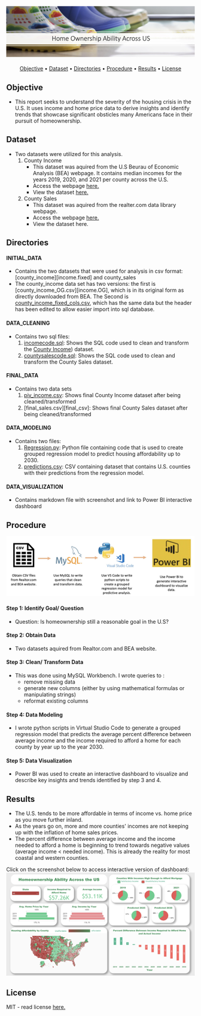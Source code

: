 ![Header_Icon][Header_icon]
---
<p align="center">
  <a href="#Objective">Objective</a> •
  <a href="#Dataset">Dataset</a> •
  <a href="#Directories">Directories</a> •
  <a href="#Procedure">Procedure</a> •
  <a href="#Results">Results</a> •
  <a href="#License">License</a>
</p>

## Objective
- This report seeks to understand the severity of the housing crisis in the U.S. It uses income and home price data to derive insights and identify trends that showcase significant obsticles many Americans face in their pursuit of homeownership.

## Dataset
- Two datasets were utilized for this analysis.
    1. County Income
       - This dataset was aquired from the U.S Beurau of Economic Analysis (BEA) webpage. It contains median incomes for the years 2019, 2020, and 2021 per county across the U.S.
       - Access the webpage [here.][income_data_link]
       - View the dataset [here.][income_fixed]
    3. County Sales
       - This dataset was aquired from the realter.com data library webpage.
       - Access the webpage [here.][sales_data_link]
       - View the dataset here.
    
## Directories

#### INITIAL_DATA
- Contains the two datasets that were used for analysis in csv format: [county_income][income.fixed] and county_sales
- The county_income data set has two versions: the first is [county_income_OG.csv][income.OG], which is in its original form as directly downloaded from BEA. The Second is [county_income_fixed_cols.csv][income_fixed], which has the same data but the header has been edited to allow easier import into sql database.
  
#### DATA_CLEANING
- Contains two sql files:
  1. [incomecode.sql][incomecode]: Shows the SQL code used to clean and transform the [County Income](income_fixed)) dataset.
  2. [countysalescode.sql][salescode]: Shows the SQL code used to clean and transform the County Sales dataset.
 
#### FINAL_DATA
  - Contains two data sets
    1. [piv_income.csv][piv_income]: Shows final County Income dataset after being cleaned/transformed
    2. [final_sales.csv][final_csv]: Shows final County Sales dataset after being cleaned/transformed
   
#### DATA_MODELING
  - Contains two files:
    1. [Regression.py][regression]: Python file containing code that is used to create grouped regression model to predict housing affordability up to 2030.
    2. [predictions.csv][predictions]: CSV containing dataset that contains U.S. counties with their predictions from the regression model.

#### DATA_VISUALIZATION
  - Contains markdown file with screenshot and link to Power BI interactive dashboard


## Procedure
![Proj_steps][proj_steps]

#### Step 1: Identify Goal/ Question
  - Question: Is homeownership still a reasonable goal in the U.S?

#### Step 2: Obtain Data
  - Two datasets aquired from Realtor.com and BEA website.

#### Step 3: Clean/ Transform Data
  - This was done using MySQL Workbench. I wrote queries to :
    - remove missing data
    - generate new columns (either by using mathematical formulas or manipulating strings)
    - reformat existing columns

#### Step 4: Data Modeling
  - I wrote python scripts in Virtual Studio Code to generate a grouped regression model that predicts the average percent difference between average income and the income required to afford a home for each county by year up to the year 2030.

#### Step 5: Data Visualization
  - Power BI was used to create an interactive dashboard to visualize and describe key insights and trends identified by step 3 and 4.


## Results
- The U.S. tends to be more affordable in terms of income vs. home price as you move further inland.
- As the years go on, more and more counties' incomes are not keeping up with the inflation of home sales prices.
- The percent difference between average income and the income needed to afford a home is beginning to trend towards negative values (average income < needed income). This is already the reality for most coastal and western counties.

Click on the screenshot below to access interactive version of dashboard:
[![dashboard_img]][dashboard_link]

## License
MIT - read license [here.](license)
  























  <!-- Image Links -->
[Header_icon]: RESOURCES/readmee_icon.jpg
[proj_steps]: RESOURCES/analysis_steps.jpg
[dashboard_img]: RESOURCES/powerBI_screenshot.jpg

<!-- External Links -->
[dashboard_link]: https://app.powerbi.com/view?r=eyJrIjoiNGY1MGI1MGUtMTEwZC00ZTI2LWIyYjctMGFmODRmZjc2ZDljIiwidCI6ImI1ZWI4OTAyLWRlNTctNGUyZS05YTUxLTI0MWNhZmFiYTE0NCJ9
[income_data_link]: https://www.bea.gov/data/income-saving/personal-income-county-metro-and-other-areas
[sales_data_link]: https://www.realtor.com/research/data/

<!-- Github Links -->
[Initial_data]: https://github.com/GabbyGuinard/Homeownership_Ability_Across_US/tree/main/INITIAL_DATA
[income_OG]: https://github.com/GabbyGuinard/Homeownership_Ability_Across_US/blob/main/INITIAL_DATA/county_income_OG.csv
[income_fixed]: https://github.com/GabbyGuinard/Homeownership_Ability_Across_US/blob/main/INITIAL_DATA/county_income_fixed_cols.csv
[DATA_CLEANING]: https://github.com/GabbyGuinard/Homeownership_Ability_Across_US/tree/main/DATA_CLEANING
[incomecode]: https://github.com/GabbyGuinard/Homeownership_Ability_Across_US/blob/main/DATA_CLEANING/incomecode.sql
[salescode]: https://github.com/GabbyGuinard/Homeownership_Ability_Across_US/blob/main/DATA_CLEANING/countysalescods.sql
[FINAL_DATA]: https://github.com/GabbyGuinard/Homeownership_Ability_Across_US/tree/main/FINAL_DATA
[piv_income]: https://github.com/GabbyGuinard/Homeownership_Ability_Across_US/blob/main/FINAL_DATA/piv_income.csv
[DATA_MODELING]: https://github.com/GabbyGuinard/Homeownership_Ability_Across_US/tree/main/DATA_MODELING
[regression]: https://github.com/GabbyGuinard/Homeownership_Ability_Across_US/blob/main/DATA_MODELING/Regression.py
[predictions]: https://github.com/GabbyGuinard/Homeownership_Ability_Across_US/blob/main/DATA_MODELING/predictions.csv
[License]: https://github.com/GabbyGuinard/Homeownership_Ability_Across_US/blob/main/LICENSE
